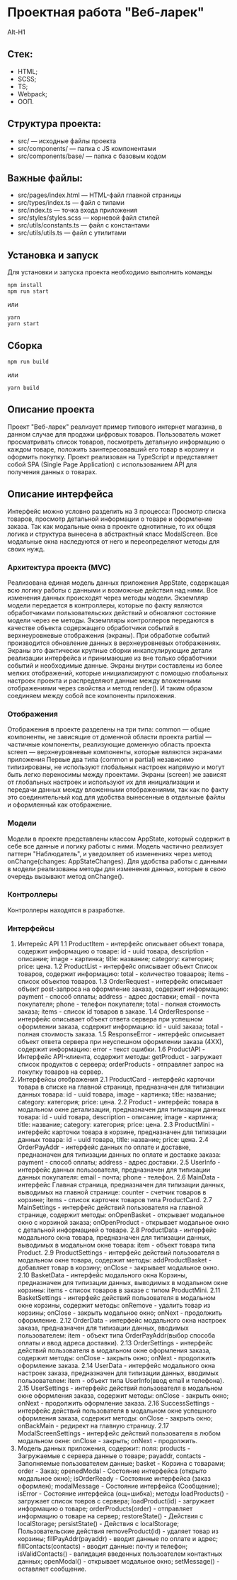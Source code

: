 # Проектная работа "Веб-ларек"
Alt-H1

## Стек:
* HTML;
* SCSS;
* TS;
* Webpack;
* ООП.

## Структура проекта:
- src/ — исходные файлы проекта
- src/components/ — папка с JS компонентами
- src/components/base/ — папка с базовым кодом

## Важные файлы:
- src/pages/index.html — HTML-файл главной страницы
- src/types/index.ts — файл с типами
- src/index.ts — точка входа приложения
- src/styles/styles.scss — корневой файл стилей
- src/utils/constants.ts — файл с константами
- src/utils/utils.ts — файл с утилитами

## Установка и запуск
Для установки и запуска проекта необходимо выполнить команды

```
npm install
npm run start
```

или

```
yarn
yarn start
```
## Сборка

```
npm run build
```

или

```
yarn build
```
## Описание проекта
Проект "Веб-ларек" реализует пример типового интернет магазина, в данном случае для продажи цифровых товаров. Пользователь может просматривать список товаров, посмотреть детальную информацию о каждом товаре, положить заинтересовавший его товар в корзину и оформить покупку. Проект реализован на TypeScript и представляет собой SPA (Single Page Application) с использованием API для получения данных о товарах.

## Описание интерфейса
Интерфейс можно условно разделить на 3 процесса:
Просмотр списка товаров, просмотр детальной информации о товаре и оформление заказа.
Так как модальные окна в проекте однотипные, то их общая логика и структура вынесена в абстрактный класс ModalScreen. Все модальные окна наследуются от него и переопределяют методы для своих нужд.

### Архитектура проекта (MVC)
Реализована единая модель данных приложения AppState, содержащая всю логику работы с данными и возможные действия над ними. Все изменения данных происходят через методы модели.
Экземпляр модели передается в контроллеры, которые по факту являются обработчиками пользовательских действий и обновляют состояние модели через ее методы.
Экземпляры контроллеров передаются в качестве объекта содержащего обработчики событий в верхнеуровневые отображения (экраны).
При обработке событий производится обновление данных в верхнеуровневых отображениях. Экраны это фактически крупные сборки инкапсулирующие детали реализации интерфейса и принимающие из вне только обработчики событий и необходимые данные. Экраны внутри составлены из более мелких отображений, которые инициализируют с помощью глобальных настроек проекта и распределяют данные между вложенными отображениями через свойства и метод render().
И таким образом соединяем между собой все компоненты приложения.

### Отображения
Отображения в проекте разделены на три типа:
common — общие компоненты, не зависящие от доменной области проекта
partial — частичные компоненты, реализующие доменную область проекта
screen — верхнеуровневые компоненты, которые являются экранами приложения
Первые два типа (common и partial) независимо типизированы, не используют глобальных настроек напрямую и могут быть легко переносимы между проектами. Экраны (screen) же зависят от глобальных настроек и используют их для инициализации и передачи данных между вложенными отображениями, так как по факту это соединительный код для удобства вынесенные в отдельные файлы и оформленный как отображение.

### Модели
Модели в проекте представлены классом AppState, который содержит в себе все данные и логику работы с ними. Модель частично реализует паттерн "Наблюдатель", и уведомляет об изменениях через метод onChange(changes: AppStateChanges). Для удобства работы с данными в модели реализованы методы для изменения данных, которые в свою очередь вызывают метод onChange().

### Контроллеры
Контроллеры находятся в разработке.

### Интерфейсы
1. Интерейс API
1.1 ProductItem - интерфейс описывает объект товара, содержит информацию о товаре: id - uuid товара, description - описание; image - картинка; title: название; category: категория; price: цена.
1.2 ProductList - интерфейс описывает объект Список товаров, содержит информацию: total - количество товааров; items - список объектов товаров.
1.3 OrderRequest - интерфейс описывает объект post-запроса на оформление заказа, содержит информацию: payment - способ оплаты; address - адрес доставки; email - почта покупателя; phone - телефон покупателя; total - полная стоимость заказа; items - список id товаров в заказе.
1.4 OrderResponse - интерфейс описывает объект ответа сервера при успешном оформлении заказа, содержит информацию: id - uuid заказа; total - полная стоимость заказа.
1.5 ResponseError - интерфейс описывает объект ответа сервера при неуспешном оформлении заказа (4ХХ), содержит информацию: error - текст ошибки.
1.6 ProductAPI - Интерфейс API-клиента, содержит методы: getProduct - загружает список продуктов с сервера; orderProducts - отправляет запрос на покупку товаров на сервер.
2. Интерфейсы отображения
2.1 ProductCard - интерфейс карточки товара в списке на главной странице, предназначен для типизации данных товара: id - uuid товара, image - картинка; title: название; category: категория; price: цена.
2.2 Product - интерфейс товара в модальном окне детализации, предназначен для типизации данных товара: id - uuid товара, description - описание; image - картинка; title: название; category: категория; price: цена.
2.3 ProductMini - интерфейс карточки товара в корзине, предназначен для типизации данных товара: id - uuid товара, title: название; price: цена.
2.4 OrderPayAddr - интерфейс данных по оплате и доставке, предназначен для типизации данных по оплате и доставке заказа: payment - способ оплаты; address - адрес доставки.
2.5 UserInfo - интерфейс данных пользователя, предназначен для типизации данных покупателя: email - почта; phone - телефон.
2.6 MainData - интерфейс Главная страница, предназначен для типизации данных, выводимых на главной странице: counter - счетчик товаров в корзине; items - список карточек товаров типа ProductCard.
2.7 MainSettings - интерфейс действий пользователя на главной странице, содержит методы: onOpenBasket - открывает модальное окно с корзиной заказа; onOpenProduct - открывает модальное окно с детальной информацией о товаре.
2.8 ProductData - интерфейс модального окна товара, предназначен для типизации данных, выводимых в модальном окне товара: item - объект товара типа Product.
2.9 ProductSettings - интерфейс действий пользователя в модальном окне товара, содержит методы: addProductBasket - добавляет товар в корзину; onClose - закрывает модальное окно.
2.10 BasketData - интерфейс модального окна Корзины, предназначен для типизации данных, выводимых в модальном окне корзины: items - список товаров в заказе с типом ProductMini.
2.11 BasketSettings - интерфейс действий пользователя в модальном окне корзины, содержит методы: onRemove - удалить товар из корзины; onClose - закрыть модальное окно; onNext - продолжить оформление.
2.12 OrderData - интерфейс модального окна настроек заказа, предназначен для типизации данных, вводимых пользователем: item - объект типа OrderPayAddr(выбор способа оплаты и ввод адреса доставки).
2.13 OrderSettings - интерфейс действий пользователя в модальном окне оформления заказа, содержит методы: onClose - закрыть окно; onNext - продолжить оформление заказа.
2.14 UserData - интерфейс модального окна настроек заказа, предназначен для типизации данных, вводимых пользователем: item - объект типа UserInfo(ввод email и телефона).
2.15 UserSettings - интерфейс действий пользователя в модальном окне оформления заказа, содержит методы: onClose - закрыть окно; onNext - продолжить оформление заказа.
2.16 SuccessSettings -  интерфейс действий пользователя в модальном окне успешного оформления заказа, содержит методы: onClose - закрыть окно; onBackMain - редирект на главную страницу.
2.17 ModalScreenSettings - интерфейс действий пользователя в любом модальном окне:
onClose - закрыть; onNext - продолжить.
3. Модель данных приложения, содержит:
поля:
products - Загружаемые с сервера данные о товаре;
payaddr, contacts - Заполняемые пользователем данные;
basket - Корзина с товарами;
order - Заказ;
openedModal - Состояние интерфейса (открыто модальное окно);
isOrderReady - Состояние интерфейса (заказ оформлен);
modalMessage - Состояние интерфейса (Сообщение);
isError - Состояние интерфейса (ощ=шибка);
методы
loadProducts() - загружает список товров с сервера;
loadProduct(id) - загружает информацию о товаре;
orderProducts(order) - отправляет информацию о товаре на сервер;
restoreState() - Действия с localStorage;
persistState() - Действия с localStorage;
Пользовательские действия
removeProduct(id) - удаляет товар из корзины;
fillPayAddr(payaddr) - вводит данные по оплате и адрес;
fillContacts(contacts) - вводит данные: почту и телефон;
isValidContacts() - валидация введенных пользоателем контактных данных;
openModal() - открывает модальное окно;
setMessage() - оставляет сообщение.